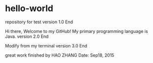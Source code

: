 # hello-world
repository for test
version 1.0 End

Hi there,
  Welcome to my GitHub! My primary programming language is Java.
version 2.0 End

Modify from my terminal
version 3.0 End 

great work finished by HAO ZHANG
Date: Sep18, 2015
